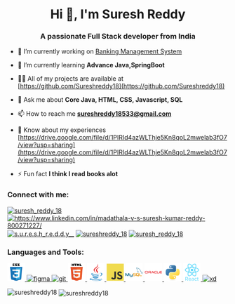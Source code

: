 <h1 align="center">Hi 👋, I'm Suresh Reddy</h1>
<h3 align="center">A passionate Full Stack developer from India</h3>

- 🔭 I’m currently working on [Banking Management System](https://github.com/Sureshreddy18/BankManagementSystem-JavaProject.git)

- 🌱 I’m currently learning **Advance Java,SpringBoot**

- 👨‍💻 All of my projects are available at [https://github.com/Sureshreddy18](https://github.com/Sureshreddy18)

- 💬 Ask me about **Core Java, HTML, CSS, Javascript, SQL**

- 📫 How to reach me **sureshreddy18533@gmail.com**

- 📄 Know about my experiences [https://drive.google.com/file/d/1PIRId4azWLThje5Kn8qoL2mwelab3fO7/view?usp=sharing](https://drive.google.com/file/d/1PIRId4azWLThje5Kn8qoL2mwelab3fO7/view?usp=sharing)

- ⚡ Fun fact **I think I read books alot**

<h3 align="left">Connect with me:</h3>
<p align="left">
<a href="https://twitter.com/suresh_reddy_18" target="blank"><img align="center" src="https://raw.githubusercontent.com/rahuldkjain/github-profile-readme-generator/master/src/images/icons/Social/twitter.svg" alt="suresh_reddy_18" height="30" width="40" /></a>
<a href="https://linkedin.com/in/https://www.linkedin.com/in/madathala-v-s-suresh-kumar-reddy-800271227/" target="blank"><img align="center" src="https://raw.githubusercontent.com/rahuldkjain/github-profile-readme-generator/master/src/images/icons/Social/linked-in-alt.svg" alt="https://www.linkedin.com/in/madathala-v-s-suresh-kumar-reddy-800271227/" height="30" width="40" /></a>
<a href="https://instagram.com/s.u.r.e.s.h_r.e.d.d.y__" target="blank"><img align="center" src="https://raw.githubusercontent.com/rahuldkjain/github-profile-readme-generator/master/src/images/icons/Social/instagram.svg" alt="s.u.r.e.s.h_r.e.d.d.y__" height="30" width="40" /></a>
<a href="https://www.codechef.com/users/sureshreddy_18" target="blank"><img align="center" src="https://cdn.jsdelivr.net/npm/simple-icons@3.1.0/icons/codechef.svg" alt="sureshreddy_18" height="30" width="40" /></a>
<a href="https://www.leetcode.com/suresh_reddy_18" target="blank"><img align="center" src="https://raw.githubusercontent.com/rahuldkjain/github-profile-readme-generator/master/src/images/icons/Social/leet-code.svg" alt="suresh_reddy_18" height="30" width="40" /></a>
</p>

<h3 align="left">Languages and Tools:</h3>
<p align="left"> <a href="https://www.w3schools.com/css/" target="_blank" rel="noreferrer"> <img src="https://raw.githubusercontent.com/devicons/devicon/master/icons/css3/css3-original-wordmark.svg" alt="css3" width="40" height="40"/> </a> <a href="https://www.figma.com/" target="_blank" rel="noreferrer"> <img src="https://www.vectorlogo.zone/logos/figma/figma-icon.svg" alt="figma" width="40" height="40"/> </a> <a href="https://git-scm.com/" target="_blank" rel="noreferrer"> <img src="https://www.vectorlogo.zone/logos/git-scm/git-scm-icon.svg" alt="git" width="40" height="40"/> </a> <a href="https://www.w3.org/html/" target="_blank" rel="noreferrer"> <img src="https://raw.githubusercontent.com/devicons/devicon/master/icons/html5/html5-original-wordmark.svg" alt="html5" width="40" height="40"/> </a> <a href="https://www.java.com" target="_blank" rel="noreferrer"> <img src="https://raw.githubusercontent.com/devicons/devicon/master/icons/java/java-original.svg" alt="java" width="40" height="40"/> </a> <a href="https://developer.mozilla.org/en-US/docs/Web/JavaScript" target="_blank" rel="noreferrer"> <img src="https://raw.githubusercontent.com/devicons/devicon/master/icons/javascript/javascript-original.svg" alt="javascript" width="40" height="40"/> </a> <a href="https://www.mysql.com/" target="_blank" rel="noreferrer"> <img src="https://raw.githubusercontent.com/devicons/devicon/master/icons/mysql/mysql-original-wordmark.svg" alt="mysql" width="40" height="40"/> </a> <a href="https://www.oracle.com/" target="_blank" rel="noreferrer"> <img src="https://raw.githubusercontent.com/devicons/devicon/master/icons/oracle/oracle-original.svg" alt="oracle" width="40" height="40"/> </a> <a href="https://www.python.org" target="_blank" rel="noreferrer"> <img src="https://raw.githubusercontent.com/devicons/devicon/master/icons/python/python-original.svg" alt="python" width="40" height="40"/> </a> <a href="https://reactjs.org/" target="_blank" rel="noreferrer"> <img src="https://raw.githubusercontent.com/devicons/devicon/master/icons/react/react-original-wordmark.svg" alt="react" width="40" height="40"/> </a> <a href="https://www.adobe.com/products/xd.html" target="_blank" rel="noreferrer"> <img src="https://cdn.worldvectorlogo.com/logos/adobe-xd.svg" alt="xd" width="40" height="40"/> </a> </p>

<p><img align="left" src="https://github-readme-stats.vercel.app/api/top-langs?username=sureshreddy18&show_icons=true&locale=en&layout=compact" alt="sureshreddy18" /></p>

<p>&nbsp;<img align="center" src="https://github-readme-stats.vercel.app/api?username=sureshreddy18&show_icons=true&locale=en" alt="sureshreddy18" /></p>

